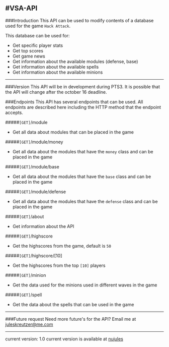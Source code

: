 #VSA-API
---
###Introduction
This API can be used to modify contents of a database used for the game ```Hack Attack```.

This database can be used for:
 - Get specific player stats
 - Get top scores
 - Get game news
 - Get information about the available modules (defense, base)
 - Get information about the available spells
 - Get information about the available minions

 ---

###Version
This API will be in development during PTS3. It is possible that the API will change after the october 16 deadline.

###Endpoints
This API has several endpoints that can be used. All endpoints are described here including the HTTP method that the endpoint accepts.

#####```[GET]```/module
- Get all data about modules that can be placed in the game

#####```[GET]```/module/money
- Get all data about the modules that have the ```money``` class and can be placed in the game

#####```[GET]```/module/base
- Get all data about the modules that have the ```base``` class and can be placed in the game

#####```[GET]```/module/defense
- Get all data about the modules that have the ```defense``` class and can be placed in the game

#####```[GET]```/about
- Get information about the API

#####```[GET]```/highscore
- Get the highscores from the game, default is ```50```

#####```[GET]```/highscore/[10]
- Get the highscores from the top ```[10]``` players

#####```[GET]```/minion
- Get the data used for the minions used in different waves in the game

#####```[GET]```/spell
- Get the data about the spells that can be used in the game

---

###Future request
Need more future's for the API? Email me at [juleskreutzer@me.com](mailto:juleskreutzer@me.com)


---
current version: 1.0
current version is available at [nujules](http://api.nujules.nl)


